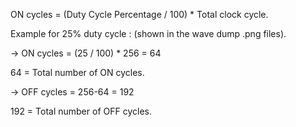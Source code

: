 ON cycles = (Duty Cycle Percentage / 100) * Total clock cycle.

Example for 25% duty cycle : (shown in the wave dump .png files).

-> ON cycles = (25 / 100) * 256 = 64

64 = Total number of ON cycles.

-> OFF cycles = 256-64 = 192

192 = Total number of OFF cycles.
